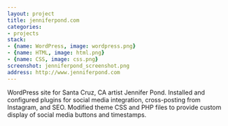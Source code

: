 ```yaml
---
layout: project
title: jenniferpond.com
categories:
- projects
stack:
- {name: WordPress, image: wordpress.png}
- {name: HTML, image: html.png}
- {name: CSS, image: css.png}
screenshot: jenniferpond_screenshot.png
address: http://www.jenniferpond.com
---
```


WordPress site for Santa Cruz, CA artist Jennifer Pond. Installed and configured plugins for social media integration, cross-posting from Instagram, and SEO. Modified theme CSS and PHP files to provide custom display of social media buttons and timestamps.